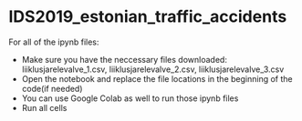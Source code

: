 # IDS2019_estonian_traffic_accidents

For all of the ipynb files:
  * Make sure you have the neccessary files downloaded: liiklusjarelevalve_1.csv, liiklusjarelevalve_2.csv, liiklusjarelevalve_3.csv
  * Open the notebook and replace the file locations in the beginning of the code(if needed)
  * You can use Google Colab as well to run those ipynb files
  * Run all cells
